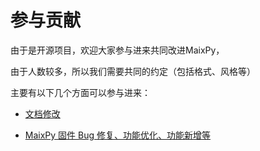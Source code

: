 参与贡献
=======

由于是开源项目，欢迎大家参与进来共同改进MaixPy，

由于人数较多，所以我们需要共同的约定（包括格式、风格等）

主要有以下几个方面可以参与进来：

* [文档修改](./doc_convention.md)

* [MaixPy 固件 Bug 修复、功能优化、功能新增等](./code_convention.md)

